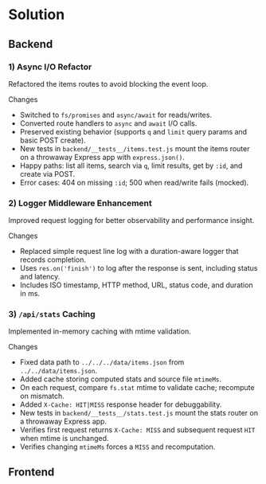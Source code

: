 # Solution

## Backend

### 1) Async I/O Refactor

Refactored the items routes to avoid blocking the event loop.

Changes

- Switched to `fs/promises` and `async/await` for reads/writes.
- Converted route handlers to `async` and `await` I/O calls.
- Preserved existing behavior (supports `q` and `limit` query params and basic POST create).
- New tests in `backend/__tests__/items.test.js` mount the items router on a throwaway Express app with `express.json()`.
- Happy paths: list all items, search via `q`, limit results, get by `:id`, and create via POST.
- Error cases: 404 on missing `:id`; 500 when read/write fails (mocked).

### 2) Logger Middleware Enhancement

Improved request logging for better observability and performance insight.

Changes

- Replaced simple request line log with a duration-aware logger that records completion.
- Uses `res.on('finish')` to log after the response is sent, including status and latency.
- Includes ISO timestamp, HTTP method, URL, status code, and duration in ms.

### 3) `/api/stats` Caching

Implemented in-memory caching with mtime validation.

Changes

- Fixed data path to `../../../data/items.json` from `../../data/items.json`.
- Added cache storing computed stats and source file `mtimeMs`.
- On each request, compare `fs.stat` mtime to validate cache; recompute on mismatch.
- Added `X-Cache: HIT|MISS` response header for debuggability.
- New tests in `backend/__tests__/stats.test.js` mount the stats router on a throwaway Express app.
- Verifies first request returns `X-Cache: MISS` and subsequent request `HIT` when mtime is unchanged.
- Verifies changing `mtimeMs` forces a `MISS` and recomputation.

## Frontend
